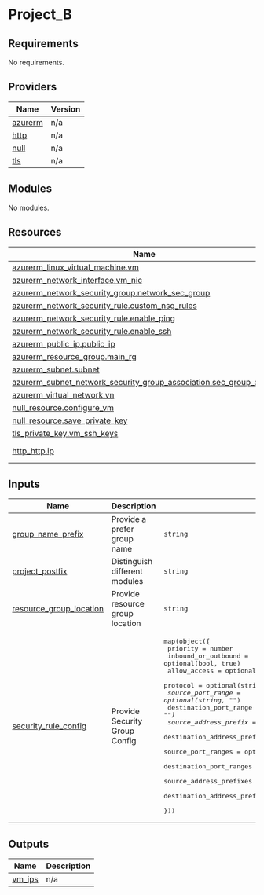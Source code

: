 # Project_B

<!-- BEGINNING OF PRE-COMMIT-OPENTOFU DOCS HOOK -->
## Requirements

No requirements.

## Providers

| Name | Version |
|------|---------|
| <a name="provider_azurerm"></a> [azurerm](#provider\_azurerm) | n/a |
| <a name="provider_http"></a> [http](#provider\_http) | n/a |
| <a name="provider_null"></a> [null](#provider\_null) | n/a |
| <a name="provider_tls"></a> [tls](#provider\_tls) | n/a |

## Modules

No modules.

## Resources

| Name | Type |
|------|------|
| [azurerm_linux_virtual_machine.vm](https://registry.terraform.io/providers/hashicorp/azurerm/latest/docs/resources/linux_virtual_machine) | resource |
| [azurerm_network_interface.vm_nic](https://registry.terraform.io/providers/hashicorp/azurerm/latest/docs/resources/network_interface) | resource |
| [azurerm_network_security_group.network_sec_group](https://registry.terraform.io/providers/hashicorp/azurerm/latest/docs/resources/network_security_group) | resource |
| [azurerm_network_security_rule.custom_nsg_rules](https://registry.terraform.io/providers/hashicorp/azurerm/latest/docs/resources/network_security_rule) | resource |
| [azurerm_network_security_rule.enable_ping](https://registry.terraform.io/providers/hashicorp/azurerm/latest/docs/resources/network_security_rule) | resource |
| [azurerm_network_security_rule.enable_ssh](https://registry.terraform.io/providers/hashicorp/azurerm/latest/docs/resources/network_security_rule) | resource |
| [azurerm_public_ip.public_ip](https://registry.terraform.io/providers/hashicorp/azurerm/latest/docs/resources/public_ip) | resource |
| [azurerm_resource_group.main_rg](https://registry.terraform.io/providers/hashicorp/azurerm/latest/docs/resources/resource_group) | resource |
| [azurerm_subnet.subnet](https://registry.terraform.io/providers/hashicorp/azurerm/latest/docs/resources/subnet) | resource |
| [azurerm_subnet_network_security_group_association.sec_group_assoc](https://registry.terraform.io/providers/hashicorp/azurerm/latest/docs/resources/subnet_network_security_group_association) | resource |
| [azurerm_virtual_network.vn](https://registry.terraform.io/providers/hashicorp/azurerm/latest/docs/resources/virtual_network) | resource |
| [null_resource.configure_vm](https://registry.terraform.io/providers/hashicorp/null/latest/docs/resources/resource) | resource |
| [null_resource.save_private_key](https://registry.terraform.io/providers/hashicorp/null/latest/docs/resources/resource) | resource |
| [tls_private_key.vm_ssh_keys](https://registry.terraform.io/providers/hashicorp/tls/latest/docs/resources/private_key) | resource |
| [http_http.ip](https://registry.terraform.io/providers/hashicorp/http/latest/docs/data-sources/http) | data source |

## Inputs

| Name | Description | Type | Default | Required |
|------|-------------|------|---------|:--------:|
| <a name="input_group_name_prefix"></a> [group\_name\_prefix](#input\_group\_name\_prefix) | Provide a prefer group name | `string` | `"project_b_poc_testing"` | no |
| <a name="input_project_postfix"></a> [project\_postfix](#input\_project\_postfix) | Distinguish different modules | `string` | `"default"` | no |
| <a name="input_resource_group_location"></a> [resource\_group\_location](#input\_resource\_group\_location) | Provide resource group location | `string` | `"eastasia"` | no |
| <a name="input_security_rule_config"></a> [security\_rule\_config](#input\_security\_rule\_config) | Provide Security Group Config | <pre>map(object({<br>    priority                     = number<br>    inbound_or_outbound          = optional(bool, true)<br>    allow_access                 = optional(bool, true)<br>    protocol                     = optional(string, "*")<br>    source_port_range            = optional(string, "*")<br>    destination_port_range       = optional(string, "*")<br>    source_address_prefix        = optional(string, "*")<br>    destination_address_prefix   = optional(string, "*")<br>    source_port_ranges           = optional(list(string), [])<br>    destination_port_ranges      = optional(list(string), [])<br>    source_address_prefixes      = optional(list(string), [])<br>    destination_address_prefixes = optional(list(string), [])<br>  }))</pre> | <pre>{<br>  "nsg_name": {<br>    "allow_access": true,<br>    "destination_address_prefix": "*",<br>    "destination_address_prefixes": [],<br>    "destination_port_range": "*",<br>    "destination_port_ranges": [],<br>    "inbound_or_outbound": true,<br>    "priority": 100,<br>    "protocol": "Tcp",<br>    "source_address_prefix": "*",<br>    "source_address_prefixes": [],<br>    "source_port_range": "*",<br>    "source_port_ranges": []<br>  }<br>}</pre> | no |

## Outputs

| Name | Description |
|------|-------------|
| <a name="output_vm_ips"></a> [vm\_ips](#output\_vm\_ips) | n/a |
<!-- END OF PRE-COMMIT-OPENTOFU DOCS HOOK -->
